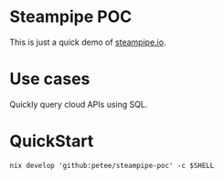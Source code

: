 # Steampipe POC
This is just a quick demo of [steampipe.io](https://steampipe.io/).

# Use cases
Quickly query cloud APIs using SQL.

# QuickStart
```
nix develop 'github:petee/steampipe-poc' -c $SHELL
```
